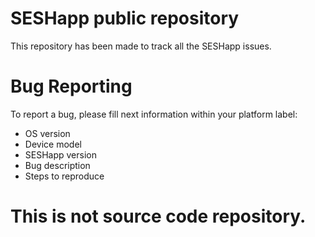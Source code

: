 # SESHapp public repository

This repository has been made to track all the SESHapp issues.

# Bug Reporting

To report a bug, please fill next information within your platform label:
- OS version
- Device model
- SESHapp version
- Bug description
- Steps to reproduce

# This is not source code repository.
